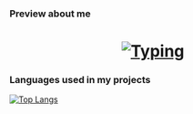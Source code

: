 ###
### Preview about me
<h1 align= "center">
    <a href="https://git.io/typing-svg"><img src="https://readme-typing-svg.demolab.com?font=Courgette&size=25&duration=3000&pause=1000&background=000000&color=ffb3d9&center=true&vCenter=true&width=800&lines=Hello World, I'm Nada Medhat;Computer Science Student, 4th Year;I like learning new technologies;And I'm looking for internships; Thank You For viewing My Profile" alt="Typing" /></a>
</h1>

###

### Languages used in my projects 

[![Top Langs](https://github-readme-stats.vercel.app/api/top-langs/?username=nadamedhat27&theme=blue-green)](https://github.com/nadamedhat27/github-readme-stats)
